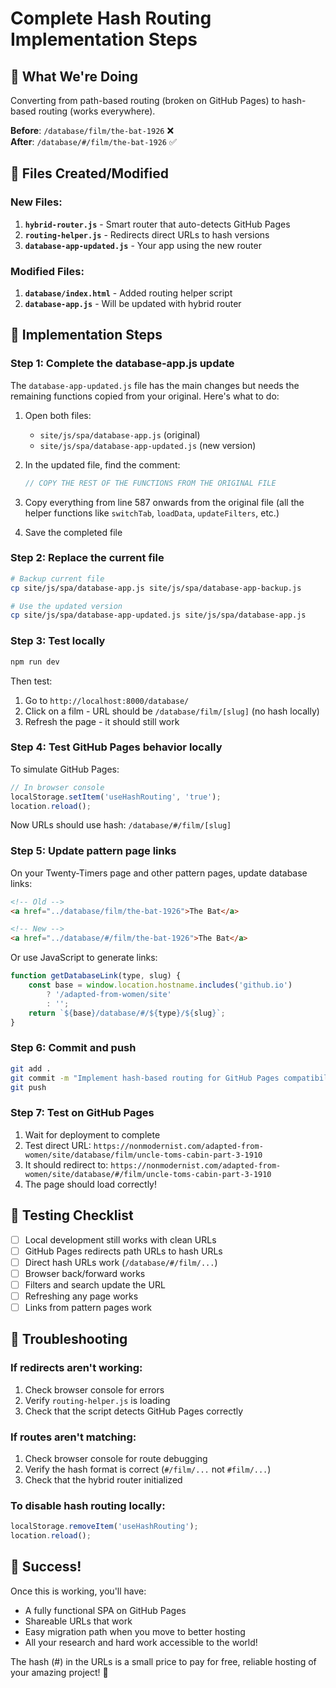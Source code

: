 # Complete Hash Routing Implementation Steps

## 🎯 What We're Doing
Converting from path-based routing (broken on GitHub Pages) to hash-based routing (works everywhere).

**Before**: `/database/film/the-bat-1926` ❌  
**After**: `/database/#/film/the-bat-1926` ✅

## 📁 Files Created/Modified

### New Files:
1. **`hybrid-router.js`** - Smart router that auto-detects GitHub Pages
2. **`routing-helper.js`** - Redirects direct URLs to hash versions
3. **`database-app-updated.js`** - Your app using the new router

### Modified Files:
1. **`database/index.html`** - Added routing helper script
2. **`database-app.js`** - Will be updated with hybrid router

## 🚀 Implementation Steps

### Step 1: Complete the database-app.js update

The `database-app-updated.js` file has the main changes but needs the remaining functions copied from your original. Here's what to do:

1. Open both files:
   - `site/js/spa/database-app.js` (original)
   - `site/js/spa/database-app-updated.js` (new version)

2. In the updated file, find the comment:
   ```javascript
   // COPY THE REST OF THE FUNCTIONS FROM THE ORIGINAL FILE
   ```

3. Copy everything from line 587 onwards from the original file (all the helper functions like `switchTab`, `loadData`, `updateFilters`, etc.)

4. Save the completed file

### Step 2: Replace the current file

```bash
# Backup current file
cp site/js/spa/database-app.js site/js/spa/database-app-backup.js

# Use the updated version
cp site/js/spa/database-app-updated.js site/js/spa/database-app.js
```

### Step 3: Test locally

```bash
npm run dev
```

Then test:
1. Go to `http://localhost:8000/database/`
2. Click on a film - URL should be `/database/film/[slug]` (no hash locally)
3. Refresh the page - it should still work

### Step 4: Test GitHub Pages behavior locally

To simulate GitHub Pages:
```javascript
// In browser console
localStorage.setItem('useHashRouting', 'true');
location.reload();
```

Now URLs should use hash: `/database/#/film/[slug]`

### Step 5: Update pattern page links

On your Twenty-Timers page and other pattern pages, update database links:

```html
<!-- Old -->
<a href="../database/film/the-bat-1926">The Bat</a>

<!-- New -->
<a href="../database/#/film/the-bat-1926">The Bat</a>
```

Or use JavaScript to generate links:
```javascript
function getDatabaseLink(type, slug) {
    const base = window.location.hostname.includes('github.io') 
        ? '/adapted-from-women/site' 
        : '';
    return `${base}/database/#/${type}/${slug}`;
}
```

### Step 6: Commit and push

```bash
git add .
git commit -m "Implement hash-based routing for GitHub Pages compatibility"
git push
```

### Step 7: Test on GitHub Pages

1. Wait for deployment to complete
2. Test direct URL: `https://nonmodernist.com/adapted-from-women/site/database/film/uncle-toms-cabin-part-3-1910`
3. It should redirect to: `https://nonmodernist.com/adapted-from-women/site/database/#/film/uncle-toms-cabin-part-3-1910`
4. The page should load correctly!

## 🧪 Testing Checklist

- [ ] Local development still works with clean URLs
- [ ] GitHub Pages redirects path URLs to hash URLs
- [ ] Direct hash URLs work (`/database/#/film/...`)
- [ ] Browser back/forward works
- [ ] Filters and search update the URL
- [ ] Refreshing any page works
- [ ] Links from pattern pages work

## 🔧 Troubleshooting

### If redirects aren't working:
1. Check browser console for errors
2. Verify `routing-helper.js` is loading
3. Check that the script detects GitHub Pages correctly

### If routes aren't matching:
1. Check browser console for route debugging
2. Verify the hash format is correct (`#/film/...` not `#film/...`)
3. Check that the hybrid router initialized

### To disable hash routing locally:
```javascript
localStorage.removeItem('useHashRouting');
location.reload();
```

## 🎉 Success!

Once this is working, you'll have:
- A fully functional SPA on GitHub Pages
- Shareable URLs that work
- Easy migration path when you move to better hosting
- All your research and hard work accessible to the world!

The hash (#) in the URLs is a small price to pay for free, reliable hosting of your amazing project! 🚀
